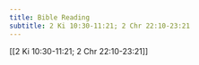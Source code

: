```yaml
---
title: Bible Reading
subtitle: 2 Ki 10:30-11:21; 2 Chr 22:10-23:21
---
```


[[2 Ki 10:30-11:21; 2 Chr 22:10-23:21]]